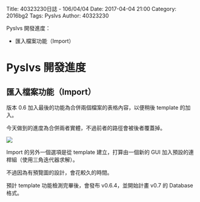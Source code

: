 Title: 40323230日誌 - 106/04/04
Date: 2017-04-04 21:00
Category: 2016bg2
Tags: Pyslvs
Author: 40323230

Pyslvs 開發進度：

* 匯入檔案功能（Import）

<!-- PELICAN_END_SUMMARY -->

Pyslvs 開發進度
===

匯入檔案功能（Import）
---

版本 0.6 加入最後的功能為合併兩個檔案的表格內容，以便稍後 template 的加入。

今天做到的進度為合併兩者實體，不過前者的路徑會被後者覆蓋掉。

![](https://raw.githubusercontent.com/coursemdetw/project_site_files/gh-pages/files/2016spring/g2/Python_solvespace/0404_01.png)

Import 的另外一個選項是從 template 建立，打算由一個新的 GUI 加入預設的連桿組（使用三角迭代器求解）。

不過因為有預覽圖的設計，會花較久的時間。

預計 template 功能檢測完畢後，會發布 v0.6.4，並開始計畫 v0.7 的 Database 格式。
